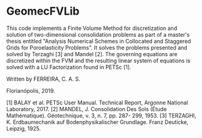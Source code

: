 # GeomecFVLib

This code implements a Finite Volume Method for discretization and solution of two-dimensional consolidation problems as part of a master's thesis entitled "Analysis Numerical Schemes in Collocated and Staggered Grids for Poroelasticity Problems". It solves the problems presented and solved by Terzaghi [3] and Mandel [2]. The governing equations are discretized within the FVM and the resulting linear system of equations is solved with a LU Factorization found in PETSc [1].

Written by FERREIRA, C. A. S.

Florianópolis, 2019.

[1] BALAY et al. PETSc User Manual. Technical Report, Argonne National Laboratory, 2017.
[2] MANDEL, J. Consolidation Des Sols (Étude Mathématique). Géotechnique, v. 3, n. 7, pp. 287-
299, 1953.
[3] TERZAGHI, K. Erdbaumechanik auf Bodenphysikalischer Grundlage. Franz Deuticke, Leipzig,
1925.
